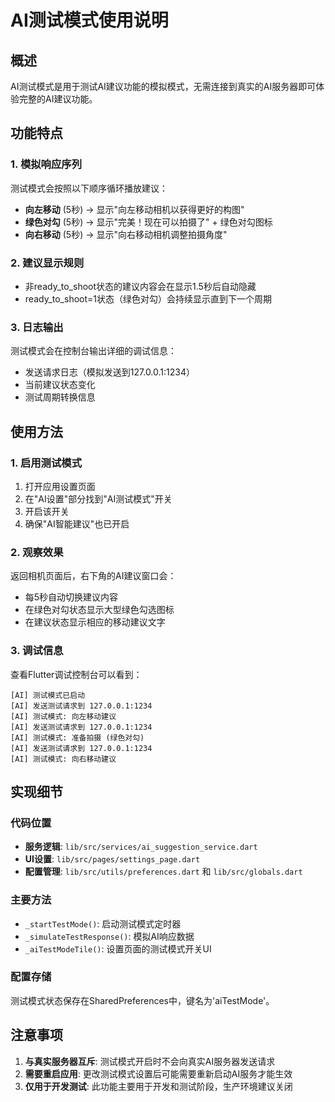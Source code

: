 # AI测试模式使用说明

## 概述
AI测试模式是用于测试AI建议功能的模拟模式，无需连接到真实的AI服务器即可体验完整的AI建议功能。

## 功能特点

### 1. 模拟响应序列
测试模式会按照以下顺序循环播放建议：
- **向左移动** (5秒) → 显示"向左移动相机以获得更好的构图"
- **绿色对勾** (5秒) → 显示"完美！现在可以拍摄了" + 绿色对勾图标
- **向右移动** (5秒) → 显示"向右移动相机调整拍摄角度"

### 2. 建议显示规则
- 非ready_to_shoot状态的建议内容会在显示1.5秒后自动隐藏
- ready_to_shoot=1状态（绿色对勾）会持续显示直到下一个周期

### 3. 日志输出
测试模式会在控制台输出详细的调试信息：
- 发送请求日志（模拟发送到127.0.0.1:1234）
- 当前建议状态变化
- 测试周期转换信息

## 使用方法

### 1. 启用测试模式
1. 打开应用设置页面
2. 在"AI设置"部分找到"AI测试模式"开关
3. 开启该开关
4. 确保"AI智能建议"也已开启

### 2. 观察效果
返回相机页面后，右下角的AI建议窗口会：
- 每5秒自动切换建议内容
- 在绿色对勾状态显示大型绿色勾选图标
- 在建议状态显示相应的移动建议文字

### 3. 调试信息
查看Flutter调试控制台可以看到：
```
[AI] 测试模式已启动
[AI] 发送测试请求到 127.0.0.1:1234
[AI] 测试模式: 向左移动建议
[AI] 发送测试请求到 127.0.0.1:1234
[AI] 测试模式: 准备拍摄 (绿色对勾)
[AI] 发送测试请求到 127.0.0.1:1234
[AI] 测试模式: 向右移动建议
```

## 实现细节

### 代码位置
- **服务逻辑**: `lib/src/services/ai_suggestion_service.dart`
- **UI设置**: `lib/src/pages/settings_page.dart`
- **配置管理**: `lib/src/utils/preferences.dart` 和 `lib/src/globals.dart`

### 主要方法
- `_startTestMode()`: 启动测试模式定时器
- `_simulateTestResponse()`: 模拟AI响应数据
- `_aiTestModeTile()`: 设置页面的测试模式开关UI

### 配置存储
测试模式状态保存在SharedPreferences中，键名为'aiTestMode'。

## 注意事项

1. **与真实服务器互斥**: 测试模式开启时不会向真实AI服务器发送请求
2. **需要重启应用**: 更改测试模式设置后可能需要重新启动AI服务才能生效
3. **仅用于开发测试**: 此功能主要用于开发和测试阶段，生产环境建议关闭
